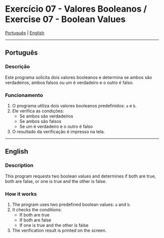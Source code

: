 # Exercício 07 - Valores Booleanos / Exercise 07 - Boolean Values

[Português](#português) | [English](#english)

---

<a id="português"></a>
## Português

### Descrição
Este programa solicita dois valores booleanos e determina se ambos são verdadeiros, ambos falsos ou um é verdadeiro e o outro é falso.

### Funcionamento
1. O programa utiliza dois valores booleanos predefinidos: `a` e `b`.
2. Ele verifica as condições:
   - Se ambos são verdadeiros
   - Se ambos são falsos
   - Se um é verdadeiro e o outro é falso
3. O resultado da verificação é impresso na tela.

---

<a id="english"></a>
## English

### Description
This program requests two boolean values and determines if both are true, both are false, or one is true and the other is false.

### How it works
1. The program uses two predefined boolean values: `a` and `b`.
2. It checks the conditions:
   - If both are true
   - If both are false
   - If one is true and the other is false
3. The verification result is printed on the screen.